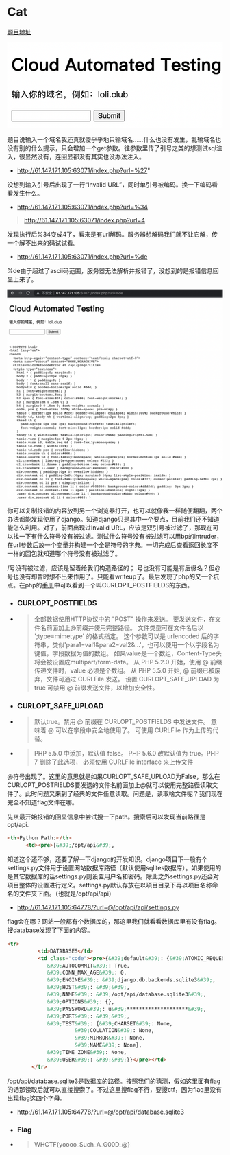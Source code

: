 # Cat

[题目地址](http://61.147.171.105:63071/index.php)

![Cat](../../images/Cat.png)

题目说输入一个域名我还真就傻乎乎地只输域名……什么也没有发生，乱输域名也没有别的什么提示，只会增加一个get参数。往参数里传了引号之类的想测试sql注入，很显然没有，连回显都没有其实也没办法注入。

- http://61.147.171.105:63071/index.php?url=%27"

没想到输入引号后出现了一行“Invalid URL”，同时单引号被编码。换一下编码看看发生什么。

- http://61.147.171.105:63071/index.php?url=%34
> http://61.147.171.105:63071/index.php?url=4

发现执行后%34变成4了，看来是有url解码。服务器想解码我们就不让它解，传一个解不出来的码试试看。

- http://61.147.171.105:63071/index.php?url=%de

%de由于超过了ascii码范围，服务器无法解析并报错了，没想到的是报错信息回显上来了。

![error](../../images/error.png)

你可以复制报错的内容放到另一个浏览器打开，也可以就像我一样随便翻翻，两个办法都能发现使用了django。知道django只是其中一个要点，目前我们还不知道能怎么利用。对了，前面出现过Invalid URL，应该是双引号被过滤了，那现在可以找一下有什么符号没有被过滤。测试什么符号没有被过滤可以用bp的intruder，在url参数后放一个变量并构建一个全是符号的字典。一切完成后查看返回长度不一样的回包就知道哪个符号没有被过滤了。

/号没有被过滤，应该是留着给我们构造路径的；.号也没有可能是有后缀名？但@号也没有却暂时想不出来作用了。只能看writeup了。最后发现了php的又一个坑点。在php的[手册](https://www.php.net/manual/zh/function.curl-setopt.php)中可以看到一个叫CURLOPT_POSTFIELDS的东西。

- ### CURLOPT_POSTFIELDS
- > 全部数据使用HTTP协议中的 "POST" 操作来发送。 要发送文件，在文件名前面加上@前缀并使用完整路径。 文件类型可在文件名后以 ';type=mimetype' 的格式指定。 这个参数可以是 urlencoded 后的字符串，类似'para1=val1&para2=val2&...'，也可以使用一个以字段名为键值，字段数据为值的数组。 如果value是一个数组，Content-Type头将会被设置成multipart/form-data。 从 PHP 5.2.0 开始，使用 @ 前缀传递文件时，value 必须是个数组。 从 PHP 5.5.0 开始, @ 前缀已被废弃，文件可通过 CURLFile 发送。 设置 CURLOPT_SAFE_UPLOAD 为 true 可禁用 @ 前缀发送文件，以增加安全性。

- ### CURLOPT_SAFE_UPLOAD
- > 默认true。禁用 @ 前缀在 CURLOPT_POSTFIELDS 中发送文件。 意味着 @ 可以在字段中安全地使用了。 可使用 CURLFile 作为上传的代替。
- > PHP 5.5.0 中添加，默认值 false。 PHP 5.6.0 改默认值为 true。PHP 7 删除了此选项， 必须使用 CURLFile interface 来上传文件

@符号出现了。这里的意思就是如果CURLOPT_SAFE_UPLOAD为False，那么在CURLOPT_POSTFIELDS要发送的文件名前面加上@就可以使用完整路径读取文件了。此时问题又来到了经典的文件任意读取。问题是，读取啥文件呢？我们现在完全不知道flag文件在哪。

先从最开始报错的回显信息中尝试搜一下path。搜索后可以发现当前路径是opt/api.

```html
<th>Python Path:</th>
      <td><pre>[&#39;/opt/api&#39;,
```

知道这个还不够，还要了解一下django的开发知识。django项目下一般有个settings.py文件用于设置网站数据库路径（默认使用sqlites数据库）。如果使用的是其它数据库的话settings.py则设置用户名和密码。除此之外settings.py还会对项目整体的设置进行定义。settings.py默认存放在以项目目录下再以项目名称命名的文件夹下面。（也就是/opt/api/api）

- http://61.147.171.105:64778/?url=@/opt/api/api/settings.py

flag会在哪？网站一般都有个数据库的，那这里我们就看看数据库里有没有flag。搜database发现了下面的内容。

```html
<tr>
          <td>DATABASES</td>
          <td class="code"><pre>{&#39;default&#39;: {&#39;ATOMIC_REQUESTS&#39;: False,
             &#39;AUTOCOMMIT&#39;: True,
             &#39;CONN_MAX_AGE&#39;: 0,
             &#39;ENGINE&#39;: &#39;django.db.backends.sqlite3&#39;,
             &#39;HOST&#39;: &#39;&#39;,
             &#39;NAME&#39;: &#39;/opt/api/database.sqlite3&#39;,
             &#39;OPTIONS&#39;: {},
             &#39;PASSWORD&#39;: u&#39;********************&#39;,
             &#39;PORT&#39;: &#39;&#39;,
             &#39;TEST&#39;: {&#39;CHARSET&#39;: None,
                      &#39;COLLATION&#39;: None,
                      &#39;MIRROR&#39;: None,
                      &#39;NAME&#39;: None},
             &#39;TIME_ZONE&#39;: None,
             &#39;USER&#39;: &#39;&#39;}}</pre></td>
        </tr>
```

/opt/api/database.sqlite3是数据库的路径。按照我们的猜测，假如这里面有flag的话那读取后就可以直接搜索了。不过这里搜flag不行，要搜ctf，因为flag里没有出现flag这四个字母。

- http://61.147.171.105:64778/?url=@/opt/api/database.sqlite3

- ### Flag
- > WHCTF{yoooo_Such_A_G00D_@}


